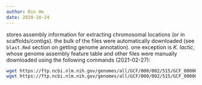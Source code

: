 ```yaml
---
author: Bin He
date: 2020-10-24
---
```


stores assembly information for extracting chromosomal locations (or in scaffolds/contigs). the bulk of the files were automatically downloaded (see `blast.Rmd` section on getting genome annotation). one exception is _K. lactic_, whose genome assembly feature table and other files were manually downloaded using the following commands (2021-02-27):

```bash
wget https://ftp.ncbi.nlm.nih.gov/genomes/all/GCF/000/002/515/GCF_000002515.2_ASM251v1/GCF_000002515.2_ASM251v1_feature_table.txt.gz
wget https://ftp.ncbi.nlm.nih.gov/genomes/all/GCF/000/002/515/GCF_000002515.2_ASM251v1/GCF_000002515.2_ASM251v1_assembly_report.txt
```
